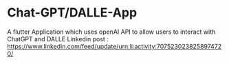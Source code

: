 # Chat-GPT/DALLE-App
 A flutter Application which uses openAI API to allow users to interact with ChatGPT and DALLE
 Linkedin post : https://www.linkedin.com/feed/update/urn:li:activity:7075230238258974720/
